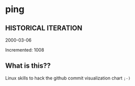 # ping

## HISTORICAL ITERATION
2000-03-06

Incremented: 1008

## What is this?? 
Linux skills to hack the github commit visualization chart `;-)`
